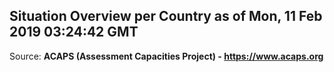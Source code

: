 ## Situation Overview per Country as of Mon, 11 Feb 2019 03:24:42 GMT

Source: **ACAPS (Assessment Capacities Project) - https://www.acaps.org**